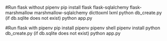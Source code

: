 #Run flask without pipenv
pip install flask flask-sqlalchemy flask-marshmallow marshmallow-sqlalchemy dicttoxml lxml
python db_create.py (if db.sqlite does not exist)
python app.py

#Run flask with pipenv
pip install pipenv
pipenv shell
pipenv install
python db_create.py (if db.sqlite does not exist)
python app.py